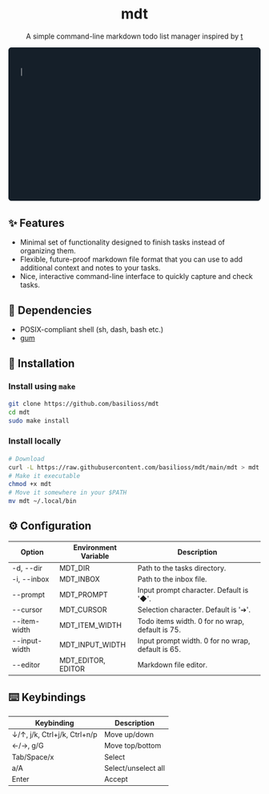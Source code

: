 <div align="center">
  <h1>mdt</h1>
  <p>A simple command-line markdown todo list manager inspired by <a href="https://github.com/sjl/t">t</a></p>
  <img src="mdt.gif" alt="Demo" width="800">
</div>
  
## :sparkles: Features

- Minimal set of functionality designed to finish tasks instead of organizing them.
- Flexible, future-proof markdown file format that you can use to add additional context and notes to your tasks.
- Nice, interactive command-line interface to quickly capture and check tasks.

## :receipt: Dependencies

- POSIX-compliant shell (sh, dash, bash etc.)
- [gum](https://github.com/charmbracelet/gum#installation)

## :rocket: Installation

### Install using `make`

```sh
git clone https://github.com/basilioss/mdt
cd mdt
sudo make install
```

### Install locally

```sh
# Download
curl -L https://raw.githubusercontent.com/basilioss/mdt/main/mdt > mdt
# Make it executable
chmod +x mdt
# Move it somewhere in your $PATH
mv mdt ~/.local/bin
```

## :gear: Configuration

| Option        | Environment Variable  | Description                                       |
| ------------  | --------------------- | ------------------------------------------------- |
| -d, --dir     | MDT_DIR               | Path to the tasks directory.                      |
| -i, --inbox   | MDT_INBOX             | Path to the inbox file.                           |
| --prompt      | MDT_PROMPT            | Input prompt character. Default is '◆'.           |
| --cursor      | MDT_CURSOR            | Selection character. Default is '➔'.              |
| --item-width  | MDT_ITEM_WIDTH        | Todo items width. 0 for no wrap, default is 75.   |
| --input-width | MDT_INPUT_WIDTH       | Input prompt width. 0 for no wrap, default is 65. |
| --editor      | MDT_EDITOR, EDITOR    | Markdown file editor.                             |

## :keyboard: Keybindings

| Keybinding                   | Description         |
| ---------------------------- | ------------------- |
| ↓/↑, j/k, Ctrl+j/k, Ctrl+n/p | Move up/down        |
| ←/→, g/G                     | Move top/bottom     |
| Tab/Space/x                  | Select              |
| a/A                          | Select/unselect all |
| Enter                        | Accept              |
